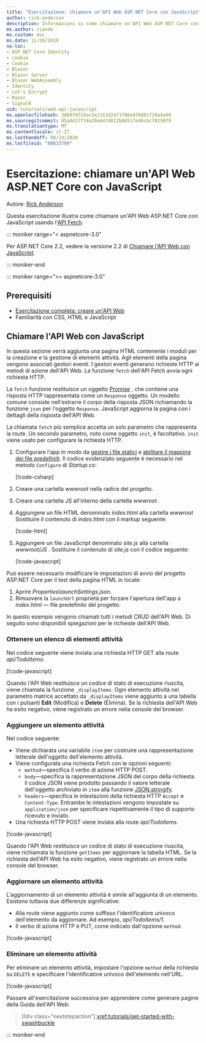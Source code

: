 ```yaml
---
title: "Esercitazione: chiamare un'API Web ASP.NET Core con JavaScript"
author: rick-anderson
description: Informazioni su come chiamare un'API Web ASP.NET Core con JavaScript.
ms.author: riande
ms.custom: mvc
ms.date: 11/26/2019
no-loc:
- ASP.NET Core Identity
- cookie
- Cookie
- Blazor
- Blazor Server
- Blazor WebAssembly
- Identity
- Let's Encrypt
- Razor
- SignalR
uid: tutorials/web-api-javascript
ms.openlocfilehash: 3d097d724ac5e2313d24f1f06e47b881f29a4a98
ms.sourcegitcommit: 65add17f74a29a647d812b04517e46cbc78258f9
ms.translationtype: MT
ms.contentlocale: it-IT
ms.lasthandoff: 08/19/2020
ms.locfileid: "88633799"
---
```

# <a name="tutorial-call-an-aspnet-core-web-api-with-javascript"></a>Esercitazione: chiamare un'API Web ASP.NET Core con JavaScript

Autore: [Rick Anderson](https://twitter.com/RickAndMSFT)

Questa esercitazione illustra come chiamare un'API Web ASP.NET Core con JavaScript usando l'[API Fetch](https://developer.mozilla.org/docs/Web/API/Fetch_API).

::: moniker range="< aspnetcore-3.0"

Per ASP.NET Core 2.2, vedere la versione 2.2 di [Chiamare l'API Web con JavaScript](xref:tutorials/first-web-api#call-the-web-api-with-javascript).

::: moniker-end

::: moniker range=">= aspnetcore-3.0"

## <a name="prerequisites"></a>Prerequisiti

* [Esercitazione completa: creare un'API Web](xref:tutorials/first-web-api)
* Familiarità con CSS, HTML e JavaScript

## <a name="call-the-web-api-with-javascript"></a>Chiamare l'API Web con JavaScript

In questa sezione verrà aggiunta una pagina HTML contenente i moduli per la creazione e la gestione di elementi attività. Agli elementi della pagina vengono associati gestori eventi. I gestori eventi generano richieste HTTP ai metodi di azione dell'API Web. La funzione `fetch` dell'API Fetch avvia ogni richiesta HTTP.

La `fetch` funzione restituisce un oggetto [Promise](https://developer.mozilla.org/docs/Web/JavaScript/Reference/Global_Objects/Promise) , che contiene una risposta HTTP rappresentata come un `Response` oggetto. Un modello comune consiste nell'estrarre il corpo della risposta JSON richiamando la funzione `json` per l'oggetto `Response`. JavaScript aggiorna la pagina con i dettagli della risposta dell'API Web.

La chiamata `fetch` più semplice accetta un solo parametro che rappresenta la route. Un secondo parametro, noto come oggetto `init`, è facoltativo. `init` viene usato per configurare la richiesta HTTP.

1. Configurare l'app in modo da [gestire i file statici](/dotnet/api/microsoft.aspnetcore.builder.staticfileextensions.usestaticfiles#Microsoft_AspNetCore_Builder_StaticFileExtensions_UseStaticFiles_Microsoft_AspNetCore_Builder_IApplicationBuilder_) e [abilitare il mapping dei file predefiniti](/dotnet/api/microsoft.aspnetcore.builder.defaultfilesextensions.usedefaultfiles#Microsoft_AspNetCore_Builder_DefaultFilesExtensions_UseDefaultFiles_Microsoft_AspNetCore_Builder_IApplicationBuilder_). Il codice evidenziato seguente è necessario nel metodo `Configure` di *Startup.cs*:

    [!code-csharp[](first-web-api/samples/3.0/TodoApi/StartupJavaScript.cs?highlight=8-9&name=snippet_configure)]

1. Creare una cartella *wwwroot* nella radice del progetto.

1. Creare una cartella *JS* all'interno della cartella *wwwroot* .

1. Aggiungere un file HTML denominato *index.html* alla cartella *wwwroot* Sostituire il contenuto di *index.html* con il markup seguente:

    [!code-html[](first-web-api/samples/3.0/TodoApi/wwwroot/index.html)]

1. Aggiungere un file JavaScript denominato *site.js* alla cartella *wwwroot/JS* . Sostituire il contenuto di *site.js* con il codice seguente:

    [!code-javascript[](first-web-api/samples/3.0/TodoApi/wwwroot/js/site.js?name=snippet_SiteJs)]

Può essere necessario modificare le impostazioni di avvio del progetto ASP.NET Core per il test della pagina HTML in locale:

1. Aprire *Properties\launchSettings.json*.
1. Rimuovere la `launchUrl` proprietà per forzare l'apertura dell'app a *index.html* &mdash; file predefinito del progetto.

In questo esempio vengono chiamati tutti i metodi CRUD dell'API Web. Di seguito sono disponibili spiegazioni per le richieste dell'API Web.

### <a name="get-a-list-of-to-do-items"></a>Ottenere un elenco di elementi attività

Nel codice seguente viene inviata una richiesta HTTP GET alla route *api/TodoItems*:

[!code-javascript[](first-web-api/samples/3.0/TodoApi/wwwroot/js/site.js?name=snippet_GetItems)]

Quando l'API Web restituisce un codice di stato di esecuzione riuscita, viene chiamata la funzione `_displayItems`. Ogni elemento attività nel parametro matrice accettato da `_displayItems` viene aggiunto a una tabella con i pulsanti **Edit** (Modifica) e **Delete** (Elimina). Se la richiesta dell'API Web ha esito negativo, viene registrato un errore nella console del browser.

### <a name="add-a-to-do-item"></a>Aggiungere un elemento attività

Nel codice seguente:

* Viene dichiarata una variabile `item` per costruire una rappresentazione letterale dell'oggetto dell'elemento attività.
* Viene configurata una richiesta Fetch con le opzioni seguenti:
  * `method`&mdash;specifica il verbo di azione HTTP POST.
  * `body`&mdash;specifica la rappresentazione JSON del corpo della richiesta. Il codice JSON viene prodotto passando il valore letterale dell'oggetto archiviato in `item` alla funzione [JSON.stringify](https://developer.mozilla.org/docs/Web/JavaScript/Reference/Global_Objects/JSON/stringify).
  * `headers`&mdash;specifica le intestazioni della richiesta HTTP `Accept` e `Content-Type`. Entrambe le intestazioni vengono impostate su `application/json` per specificare rispettivamente il tipo di supporto ricevuto e inviato.
* Una richiesta HTTP POST viene inviata alla route *api/TodoItems*.

[!code-javascript[](first-web-api/samples/3.0/TodoApi/wwwroot/js/site.js?name=snippet_AddItem)]

Quando l'API Web restituisce un codice di stato di esecuzione riuscita, viene richiamata la funzione `getItems` per aggiornare la tabella HTML. Se la richiesta dell'API Web ha esito negativo, viene registrato un errore nella console del browser.

### <a name="update-a-to-do-item"></a>Aggiornare un elemento attività

L'aggiornamento di un elemento attività è simile all'aggiunta di un elemento. Esistono tuttavia due differenze significative:

* Alla route viene aggiunto come suffisso l'identificatore univoco dell'elemento da aggiornare. Ad esempio, *api/TodoItems/1*.
* Il verbo di azione HTTP è PUT, come indicato dall'opzione `method`.

[!code-javascript[](first-web-api/samples/3.0/TodoApi/wwwroot/js/site.js?name=snippet_UpdateItem)]

### <a name="delete-a-to-do-item"></a>Eliminare un elemento attività

Per eliminare un elemento attività, impostare l'opzione `method` della richiesta su `DELETE` e specificare l'identificatore univoco dell'elemento nell'URL.

[!code-javascript[](first-web-api/samples/3.0/TodoApi/wwwroot/js/site.js?name=snippet_DeleteItem)]

Passare all'esercitazione successiva per apprendere come generare pagine della Guida dell'API Web:

> [!div class="nextstepaction"]
> <xref:tutorials/get-started-with-swashbuckle>

::: moniker-end
